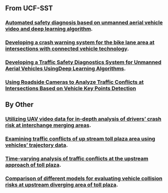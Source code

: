## From UCF-SST

### [	Automated safety diagnosis based on unmanned aerial vehicle video and deep learning algorithm](https://journals.sagepub.com/doi/abs/10.1177/0361198120925808).

### [Developing a crash warning system for the bike lane area at intersections with connected vehicle technology](https://journals.sagepub.com/doi/abs/10.1177/0361198119840617).


### [Developing a Traffic Safety Diagnostics System for Unmanned Aerial Vehicles UsingDeep Learning Algorithms](https://stars.library.ucf.edu/etd/6885/).

### [Using Roadside Cameras to Analyze Traffic Conflicts at Intersections Based on Vehicle Key Points Detection](https://scholar.google.com/citations?view_op=view_citation&hl=en&user=xjYVkuMAAAAJ&cstart=20&pagesize=80&sortby=pubdate&citation_for_view=xjYVkuMAAAAJ:ns9cj8rnVeAC)






## By Other 
### [Utilizing UAV video data for in-depth analysis of drivers’ crash risk at interchange merging areas](https://www.sciencedirect.com/science/article/pii/S0001457518309631).

### [Examining traffic conflicts of up stream toll plaza area using vehicles’ trajectory data](https://www.sciencedirect.com/science/article/pii/S0001457518304342).

### [Time-varying analysis of traffic conflicts at the upstream approach of toll plaza](https://www.sciencedirect.com/science/article/pii/S0001457519316537).

### [Comparison of different models for evaluating vehicle collision risks at upstream diverging area of toll plaza](https://www.sciencedirect.com/science/article/pii/S0001457519307584).
